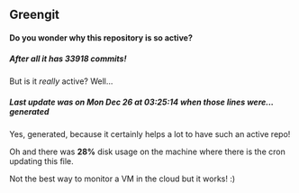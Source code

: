 ## Greengit

#### Do you wonder why this repository is so active?

##### After all it has 33918 commits!

But is it *really* active? Well...

##### Last update was on Mon Dec 26 at 03:25:14 when those lines were... generated

Yes, generated, because it certainly helps a lot to have such an active repo!

Oh and there was **28%** disk usage on the machine
where there is the cron updating this file.

Not the best way to monitor a VM in the cloud but it works! :)
